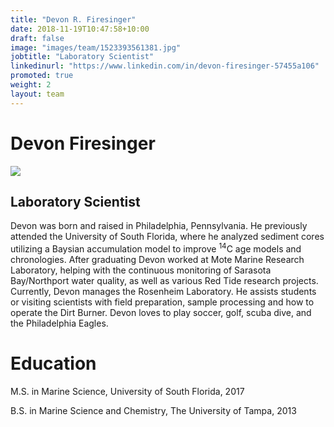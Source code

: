 ```yaml
---
title: "Devon R. Firesinger"
date: 2018-11-19T10:47:58+10:00
draft: false
image: "images/team/1523393561381.jpg"
jobtitle: "Laboratory Scientist"
linkedinurl: "https://www.linkedin.com/in/devon-firesinger-57455a106"
promoted: true
weight: 2
layout: team
---
```


# Devon Firesinger

![](/Ramped-PyrOx-Facility/images/Devon_shark.jpg)

## Laboratory Scientist

Devon was born and raised in Philadelphia, Pennsylvania. He previously attended the University of South Florida, where he analyzed sediment cores utilizing a Baysian accumulation model to improve <sup>14</sup>C age models and chronologies. After graduating Devon worked at Mote Marine Research Laboratory, helping with the continuous monitoring of Sarasota Bay/Northport water quality, as well as various Red Tide research projects. Currently, Devon manages the Rosenheim Laboratory. He assists students or visiting scientists with field preparation, sample processing and how to operate the Dirt Burner. Devon loves to play soccer, golf, scuba dive, and the Philadelphia Eagles.

# Education

M.S. in Marine Science, University of South Florida, 2017

B.S. in Marine Science and Chemistry, The University of Tampa, 2013
